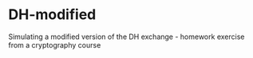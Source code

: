 # DH-modified
Simulating a modified version of the DH exchange - homework exercise from a cryptography course
